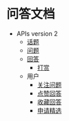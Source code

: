 # 问答文档

- APIs version 2
    - [话题](api2/topic.md)
    - [问题](api2/question.md)
    - [回答](api2/answer.md)
        - [打赏](api2/answer-reward.md)
    - 用户
        - [关注问题](api2/user-question-watch.md)
        - [点赞回答](api2/user-answer-like.md)
        - [收藏回答](api2/user-answer-collect.md)
        - [申请精选](api2/user-question-application.md)
